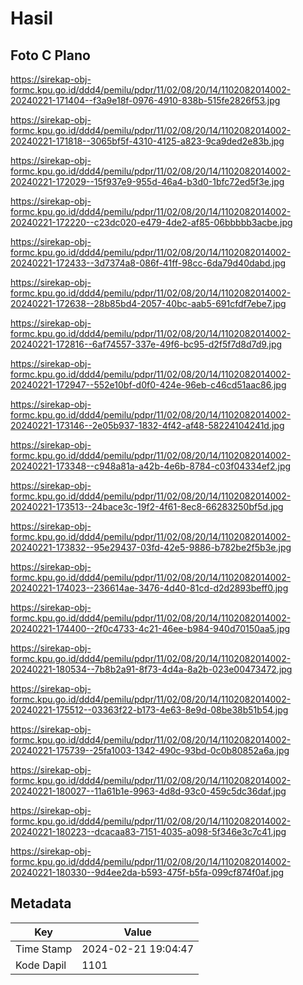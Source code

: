 # Hasil

## Foto C Plano

https://sirekap-obj-formc.kpu.go.id/ddd4/pemilu/pdpr/11/02/08/20/14/1102082014002-20240221-171404--f3a9e18f-0976-4910-838b-515fe2826f53.jpg

https://sirekap-obj-formc.kpu.go.id/ddd4/pemilu/pdpr/11/02/08/20/14/1102082014002-20240221-171818--3065bf5f-4310-4125-a823-9ca9ded2e83b.jpg

https://sirekap-obj-formc.kpu.go.id/ddd4/pemilu/pdpr/11/02/08/20/14/1102082014002-20240221-172029--15f937e9-955d-46a4-b3d0-1bfc72ed5f3e.jpg

https://sirekap-obj-formc.kpu.go.id/ddd4/pemilu/pdpr/11/02/08/20/14/1102082014002-20240221-172220--c23dc020-e479-4de2-af85-06bbbbb3acbe.jpg

https://sirekap-obj-formc.kpu.go.id/ddd4/pemilu/pdpr/11/02/08/20/14/1102082014002-20240221-172433--3d7374a8-086f-41ff-98cc-6da79d40dabd.jpg

https://sirekap-obj-formc.kpu.go.id/ddd4/pemilu/pdpr/11/02/08/20/14/1102082014002-20240221-172638--28b85bd4-2057-40bc-aab5-691cfdf7ebe7.jpg

https://sirekap-obj-formc.kpu.go.id/ddd4/pemilu/pdpr/11/02/08/20/14/1102082014002-20240221-172816--6af74557-337e-49f6-bc95-d2f5f7d8d7d9.jpg

https://sirekap-obj-formc.kpu.go.id/ddd4/pemilu/pdpr/11/02/08/20/14/1102082014002-20240221-172947--552e10bf-d0f0-424e-96eb-c46cd51aac86.jpg

https://sirekap-obj-formc.kpu.go.id/ddd4/pemilu/pdpr/11/02/08/20/14/1102082014002-20240221-173146--2e05b937-1832-4f42-af48-58224104241d.jpg

https://sirekap-obj-formc.kpu.go.id/ddd4/pemilu/pdpr/11/02/08/20/14/1102082014002-20240221-173348--c948a81a-a42b-4e6b-8784-c03f04334ef2.jpg

https://sirekap-obj-formc.kpu.go.id/ddd4/pemilu/pdpr/11/02/08/20/14/1102082014002-20240221-173513--24bace3c-19f2-4f61-8ec8-66283250bf5d.jpg

https://sirekap-obj-formc.kpu.go.id/ddd4/pemilu/pdpr/11/02/08/20/14/1102082014002-20240221-173832--95e29437-03fd-42e5-9886-b782be2f5b3e.jpg

https://sirekap-obj-formc.kpu.go.id/ddd4/pemilu/pdpr/11/02/08/20/14/1102082014002-20240221-174023--236614ae-3476-4d40-81cd-d2d2893beff0.jpg

https://sirekap-obj-formc.kpu.go.id/ddd4/pemilu/pdpr/11/02/08/20/14/1102082014002-20240221-174400--2f0c4733-4c21-46ee-b984-940d70150aa5.jpg

https://sirekap-obj-formc.kpu.go.id/ddd4/pemilu/pdpr/11/02/08/20/14/1102082014002-20240221-180534--7b8b2a91-8f73-4d4a-8a2b-023e00473472.jpg

https://sirekap-obj-formc.kpu.go.id/ddd4/pemilu/pdpr/11/02/08/20/14/1102082014002-20240221-175512--03363f22-b173-4e63-8e9d-08be38b51b54.jpg

https://sirekap-obj-formc.kpu.go.id/ddd4/pemilu/pdpr/11/02/08/20/14/1102082014002-20240221-175739--25fa1003-1342-490c-93bd-0c0b80852a6a.jpg

https://sirekap-obj-formc.kpu.go.id/ddd4/pemilu/pdpr/11/02/08/20/14/1102082014002-20240221-180027--11a61b1e-9963-4d8d-93c0-459c5dc36daf.jpg

https://sirekap-obj-formc.kpu.go.id/ddd4/pemilu/pdpr/11/02/08/20/14/1102082014002-20240221-180223--dcacaa83-7151-4035-a098-5f346e3c7c41.jpg

https://sirekap-obj-formc.kpu.go.id/ddd4/pemilu/pdpr/11/02/08/20/14/1102082014002-20240221-180330--9d4ee2da-b593-475f-b5fa-099cf874f0af.jpg


## Metadata

| Key        | Value               |
| ---------- | ------------------- |
| Time Stamp | 2024-02-21 19:04:47 |
| Kode Dapil | 1101                |



